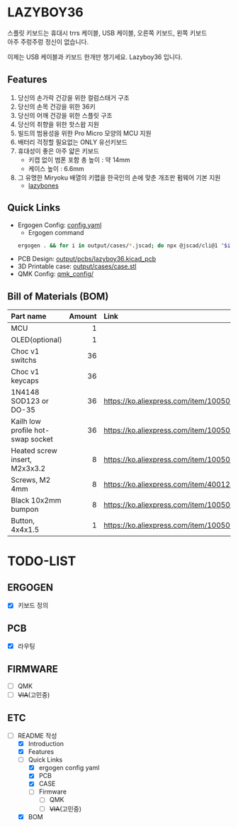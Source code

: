 # LAZYBOY36

스플릿 키보드는 휴대시 trrs 케이블, USB 케이블, 오른쪽 키보드, 왼쪽 키보드  
아주 주렁주렁 정신이 없습니다.

이제는 USB 케이블과 키보드 한개만 챙기세요. Lazyboy36 입니다.

## Features

1. 당신의 손가락 건강을 위한 컬럼스태거 구조
2. 당신의 손목 건강을 위한 36키
3. 당신의 어깨 건강을 위한 스플릿 구조
4. 당신의 취향을 위한 핫스왑 지원
5. 빌드의 범용성을 위한 Pro Micro 모양의 MCU 지원
6. 배터리 걱정할 필요없는 ONLY 유선키보드
7. 휴대성이 좋은 아주 얇은 키보드
    - 키캡 없이 범폰 포함 총 높이 : 약 14mm
    - 케이스 높이 : 6.6mm
8. 그 유명한 Miryoku 배열의 키맵을 한국인의 손에 맞춘 개조판 펌웨어 기본 지원
    - [lazybones](https://github.com/freerer2/qmk_firmware/tree/master/users/lazybones)

## Quick Links
-   Ergogen Config: [config.yaml](config.yaml)
    - Ergogen command
    ```bash
    ergogen . && for i in output/cases/*.jscad; do npx @jscad/cli@1 "$i" -of stla; done
    ```
-   PCB Design: [output/pcbs/lazyboy36.kicad_pcb](output/pcbs/lazyboy36.kicad_pcb)
-   3D Printable case: [output/cases/case.stl](output/cases/case.stl)
-   QMK Config: [qmk_config/](qmk_config/)

## Bill of Materials (BOM)

| Part name                         | Amount | Link                                                 |
| :-------------------------------- | -----: | :--------------------------------------------------- |
| MCU                               |      1 |                                                      |
| OLED(optional)                    |      1 |                                                      |
| Choc v1 switchs                   |     36 |                                                      |
| Choc v1 keycaps                   |     36 |                                                      |
| 1N4148 SOD123 or DO-35            |     36 | https://ko.aliexpress.com/item/1005002882901030.html |
| Kailh low profile hot-swap socket |     36 | https://ko.aliexpress.com/item/1005006345544915.html |
| Heated screw insert, M2x3x3.2     |      8 | https://ko.aliexpress.com/item/1005004870993068.html |
| Screws, M2 4mm                    |      8 | https://ko.aliexpress.com/item/4001248931159.html    |
| Black 10x2mm bumpon               |      8 | https://ko.aliexpress.com/item/1005005287385986.html |
| Button, 4x4x1.5                   |      1 | https://ko.aliexpress.com/item/1005003918757433.html |

# TODO-LIST
## ERGOGEN

-   [x] 키보드 정의

## PCB

-   [x] 라우팅

## FIRMWARE

-   [ ] QMK
-   [ ] ~~VIA~~(고민중)

## ETC

-   [ ] README 작성
    -   [x] Introduction
    -   [x] Features
    -   [ ] Quick Links
        -   [x] ergogen config yaml
        -   [x] PCB
        -   [x] CASE
        -   [ ] Firmware
            -   [ ] QMK
            -   [ ] ~~VIA~~(고민중)
    -   [x] BOM
